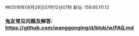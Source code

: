 ##2018年09月28日07时12分07秒 新址: 159.65.111.12
### 兔友常见问题及解答: https://github.com/wanggonging/d/blob/w/FAQ.md
